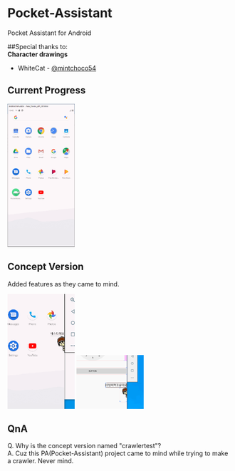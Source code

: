 # Pocket-Assistant
Pocket Assistant for Android   
   
##Special thanks to:   
**Character drawings**   
+ WhiteCat - [@mintchoco54](https://www.instagram.com/mintchoco54)   

   
## Current Progress   
<img src="./img/proto_1.gif" width="30%" height="30%">   
   
     
## Concept Version   
Added features as they came to mind.   
     
<img src="./img/concept.gif" width="30%" height="30%">   <img src="./img/concept2.gif" width="30%" height="30%">   
    
## QnA
Q. Why is the concept version named "crawlertest"?    
A. Cuz this PA(Pocket-Assistant) project came to mind while trying to make a crawler. Never mind.   

